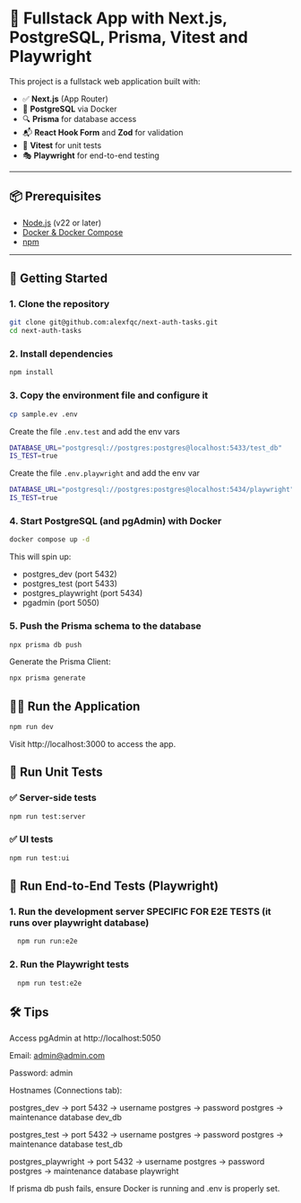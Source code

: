 # 🧪 Fullstack App with Next.js, PostgreSQL, Prisma, Vitest and Playwright

This project is a fullstack web application built with:

- ✅ **Next.js** (App Router)
- 💾 **PostgreSQL** via Docker
- 🔍 **Prisma** for database access
- 📬 **React Hook Form** and **Zod** for validation
- 🧪 **Vitest** for unit tests
- 🎭 **Playwright** for end-to-end testing

---

## 📦 Prerequisites

- [Node.js](https://nodejs.org/) (v22 or later)
- [Docker & Docker Compose](https://docs.docker.com/compose/install/)
- [npm](https://www.npmjs.com/)

---

## 🚀 Getting Started

### 1. Clone the repository

```bash
git clone git@github.com:alexfqc/next-auth-tasks.git
cd next-auth-tasks
```

### 2. Install dependencies

```bash
npm install
```

### 3. Copy the environment file and configure it

```bash
cp sample.ev .env
```

Create the file `.env.test` and add the env vars

```bash
DATABASE_URL="postgresql://postgres:postgres@localhost:5433/test_db"
IS_TEST=true
```

Create the file `.env.playwright` and add the env var

```bash
DATABASE_URL="postgresql://postgres:postgres@localhost:5434/playwright"
IS_TEST=true
```

### 4. Start PostgreSQL (and pgAdmin) with Docker

```bash
docker compose up -d
```

This will spin up:

- postgres_dev (port 5432)
- postgres_test (port 5433)
- postgres_playwright (port 5434)
- pgadmin (port 5050)

### 5. Push the Prisma schema to the database

```bash
npx prisma db push
```

Generate the Prisma Client:

```bash
npx prisma generate
```

## 🧑‍💻 Run the Application

```bash
npm run dev
```

Visit http://localhost:3000 to access the app.

## 🧪 Run Unit Tests

### ✅ Server-side tests

```bash
npm run test:server
```

### ✅ UI tests

```bash
npm run test:ui
```

## 🧭 Run End-to-End Tests (Playwright)

### 1. Run the development server SPECIFIC FOR E2E TESTS (it runs over playwright database)

```bash
  npm run run:e2e
```

### 2. Run the Playwright tests

```bash
  npm run test:e2e
```

## 🛠 Tips

Access pgAdmin at http://localhost:5050

Email: admin@admin.com

Password: admin

Hostnames (Connections tab):

postgres_dev → port 5432 → username postgres → password postgres → maintenance database dev_db

postgres_test → port 5432 → username postgres → password postgres → maintenance database test_db

postgres_playwright → port 5432 → username postgres → password postgres → maintenance database playwright

If prisma db push fails, ensure Docker is running and .env is properly set.
